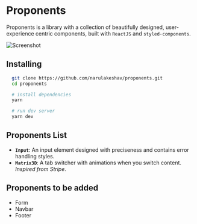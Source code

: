 # Proponents
Proponents is a library with a collection of beautifully designed, user-experience centric components, built with `ReactJS` and `styled-components`.

![Screenshot](https://i.imgur.com/vubpWzE.png)

## Installing
```sh
  git clone https://github.com/narulakeshav/proponents.git
  cd proponents

  # install dependencies
  yarn

  # run dev server
  yarn dev
```

## Proponents List
* **`Input`**: An input element designed with preciseness and contains error handling styles.
* **`Matrix3D`**: A tab switcher with animations when you switch content. *Inspired from Stripe*.

## Proponents to be added
* Form
* Navbar
* Footer

